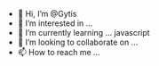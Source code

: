 - 👋 Hi, I’m @Gytis 
- 👀 I’m interested in ...
- 🌱 I’m currently learning ... javascript
- 💞️ I’m looking to collaborate on ...
- 📫 How to reach me ...

<!---
GytisG/GytisG is a ✨ special ✨ repository because its `README.md` (this file) appears on your GitHub profile.
You can click the Preview link to take a look at your changes.
--->
